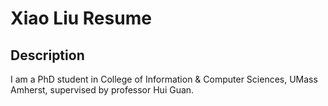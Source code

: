 # Xiao Liu Resume

## Description

I am a PhD student in College of Information & Computer Sciences, UMass Amherst, supervised by professor Hui Guan.

